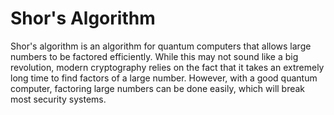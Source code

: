 # Shor's Algorithm
Shor's algorithm is an algorithm for quantum computers that allows large numbers to be factored efficiently. While this may not sound like a big revolution, modern cryptography relies on the fact that it takes an extremely long time to find factors of a large number. However, with a good quantum computer, factoring large numbers can be done easily, which will break most security systems.
